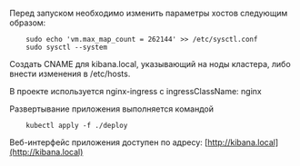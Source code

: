Перед запуском необходимо изменить параметры хостов следующим образом:
```
    sudo echo 'vm.max_map_count = 262144' >> /etc/sysctl.conf
    sudo sysctl --system
```
Создать CNAME для kibana.local, указывающий на ноды кластера, либо внести изменения в /etc/hosts.

В проекте используется nginx-ingress с ingressClassName: nginx

Развертывание приложения выполняется командой
```
    kubectl apply -f ./deploy
```

Веб-интерфейс приложения доступен по адресу: [http://kibana.local](http://kibana.local)
